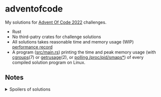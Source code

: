 # adventofcode

My solutions for [Advent Of Code 2022](https://adventofcode.com/2022/) challenges.

- Rust
- No third-patry crates for challenge solutions
- All solutions takes reasonable time and memory usage (WIP) [performance record](./performance.txt)
- A program ([src/main.rs](src/main.rs)) printing the time and peak memory usage (with [cgroups](src/resource/cgroup.rs)(7) or [getrusage](src/resource/getrusage.rs)(2), or [polling /proc/pid/smaps*](src/resource/poll.rs)) of every compiled solution program on Linux.

## Notes

<details><summary>Spoilers of solutions</summary>

- Day 1 - 10 are very easy and can be completed even without knowledge of algorithm.
  - I would like to recommend arena-based allocation for implementing data structures like trees or lists in Rust, as you don't need to worry about lifetime, etc. if doing so.
- Day 11 Part II: LCM (Least Common Multiple)
- Day 12: BFS
- Day 13: Interesting as you need to write a simple parser and comparer.
- Day 15: Be careful of result overflowing. And when calculating range on a fixed y with Manhattan distance, don't count when y is too far away.
- Day 16: Eliminate intermediate state by using Floyd-Warshall algorithm to get shortest path distances between start point and all active valves.
- Day 17 Part II: It's impossible to calculate directly even when O(n) (as n = 1000000000000). You need to find a repeating pattern when simulating. A `std::collection::HashSet` is a good choice for storing the state.
- Day 18: Floodfilling.
- Day 19: It may help to eliminate intermediate state by searching "what robot should be made next" instead of "what should I do next minute". And the most important optimization is: Don't make a X-cracking robot when there are enough X-cracking robots to make other robots that need X (You need one minute to make a robot out).
  - And also, when there's Y minutes left...
    - Y=1: Useless to build any robot
    - Y=2: Useless to build non-geode robots
    - Y=3: Also useless to build non-geode robots: Considering that if you build a X-cracking robots, it can only give you resource after the next mintute.
- Day 20: A linked list may help. Consider the case when rounds >> array length (not covered by example).
- Day 21 Part II: The best solution may be using a symbolic solver (Z3? SymPy? or even Mathematica?). However, it seems that one side of the expression does not have "input", and "input" is only involved once on the other side.
- Day 22 Part II: The hardest part of AoC 2022. I cannot figure out a universal solution and can only hard-coded specifically for the example and my input. Drawing a diagram like [assets/day22.svg](assets/day22.svg) may help (I use Inkscape).
- Day 23: Even when an elf does nothing, their "proposal direction list" still changes at the end of every round.
- Day 24: It's a good idea to "cache" whether a coordinate is under blizzard for every round required.
- Day 25: Very easy, and don't need to worry about overflowing.

</details>